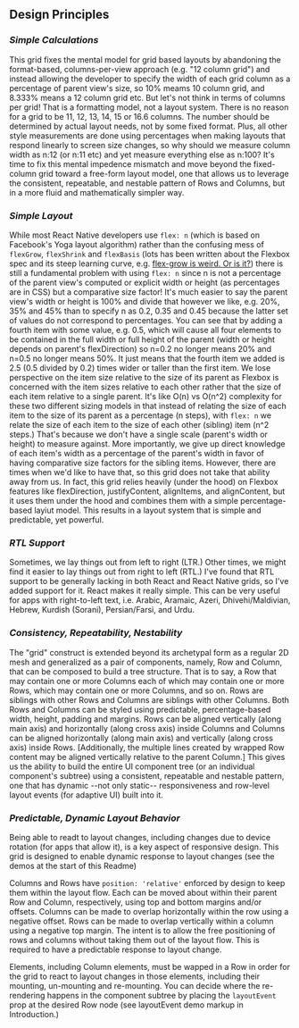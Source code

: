 ## Design Principles

### _Simple Calculations_

This grid fixes the mental model for grid based layouts by abandoning the format-based, columns-per-view approach (e.g. "12 column grid") and instead allowing the developer to specify the width of each grid column as a percentage of parent view's size, so 10% meams 10 column grid, and 8.333% means a 12 column grid etc. But let's not think in terms of columns per grid! That is a formatting model, not a layout system. There is no reason for a grid to be 11, 12, 13, 14, 15 or 16.6 columns. The number should be determined by actual layout needs, not by some fixed format. Plus, all other style measurements are done using percentages when making layouts that respond linearly to screen size changes, so why should we measure column width as n:12 (or n:11 etc) and yet measure everything else as n:100? It's time to fix this mental impedence mismatch and move beyond the fixed-column grid toward a free-form layout model, one that allows us to leverage the consistent, repeatable, and nestable pattern of Rows and Columns, but in a more fluid and mathematically simpler way. 

### _Simple Layout_

While most React Native developers use `flex: n` (which is based on Facebook's Yoga layout algorithm) rather than the confusing mess of `flexGrow`, `flexShrink` and `flexBasis` (lots has been written about the Flexbox spec and its steep learning curve, e.g. [flex-grow is weird. Or is it?](https://css-tricks.com/flex-grow-is-weird/)) there is still a fundamental problem with using `flex: n` since n is not a percentage of the parent view's computed or explicit width or height (as percentages are in CSS) but a comparative size factor! It's much easier to say the parent view's width or height is 100% and divide that however we like, e.g. 20%, 35% and 45% than to specify n as 0.2, 0.35 and 0.45 because the latter set of values do not correspond to percentages. You can see that by adding a fourth item with some value, e.g. 0.5, which will cause all four elements to be contained in the full width or full height of the parent (width or height depends on parent's flexDirection) so n=0.2 no longer means 20% and n=0.5 no longer means 50%. It just means that the fourth item we added is 2.5 (0.5 divided by 0.2) times wider or taller than the first item. We lose perspective on the item size relative to the size of its parent as Flexbox is concerned with the item sizes relative to each other rather that the size of each item relative to a single parent. It's like O(n) vs O(n^2) complexity for these two different sizing models in that instead of relating the size of each item to the size of its parent as a percentage (n steps), with `flex: n` we relate the size of each item to the size of each other (sibling) item (n^2 steps.) That's because we don't have a single scale (parent's width or height) to measure against. More importantly, we give up direct knowledge of each item's width as a percentage of the parent's width in favor of having comparative size factors for the sibling items. However, there are times when we'd like to have that, so this grid does not take that ability away from us. In fact, this grid relies heavily (under the hood) on Flexbox features like flexDirection, justifyContent, alignItems, and alignContent, but it uses them under the hood and combines them with a simple percentage-based layiut model. This results in a layout system that is simple and predictable, yet powerful.

### _RTL Support_

Sometimes, we lay things out from left to right (LTR.) Other times, we might find it easier to lay things out from right to left (RTL.) I've found that RTL support to be generally lacking in both React and React Native grids, so I've added support for it. React makes it really simple. This can be very useful for apps with right-to-left text, i.e. Arabic, Aramaic, Azeri, Dhivehi/Maldivian, Hebrew, Kurdish (Sorani), Persian/Farsi, and Urdu.

### _Consistency, Repeatability, Nestability_

The "grid" construct is extended beyond its archetypal form as a regular 2D mesh and generalized as a pair of components, namely, Row and Column, that can be composed to build a tree structure. That is to say, a Row that may contain one or more Columns each of which may contain one or more Rows, which may contain one or more Columns, and so on. Rows are siblings with other Rows and Columns are siblings with other Columns. Both Rows and Columns can be styled using predictable, percentage-based width, height, padding and margins. Rows can be aligned vertically (along main axis) and horizontally (along cross axis) inside Columns and Columns can be aligned horizontally (along main axis) and vertically (along cross axis) inside Rows. [Additionally, the multiple lines created by wrapped Row content may be aligned vertically relative to the parent Column.] This gives us the ability to build the entire UI component tree (or an individual component's subtree) using a consistent, repeatable and nestable pattern, one that has dynamic --not only static-- responsiveness and row-level layout events (for adaptive UI) built into it.

### _Predictable, Dynamic Layout Behavior_

Being able to readt to layout changes, including changes due to device rotation (for apps that allow it), is a key aspect of responsive design. This grid is designed to enable dynamic response to layout changes (see the demos at the start of this Readme) 

Columns and Rows have `position: 'relative'` enforced by design to keep them within the layout flow. Each can be moved about within their parent Row and Column, respectively, using top and bottom margins and/or offsets. Columns can be made to overlap horizontally within the row using a negative offset. Rows can be made to overlap vertically within a column using a negative top margin. The intent is to allow the free positioning of rows and columns without taking them out of the layout flow. This is required to have a predictable response to layout change.

Elements, including Column elements, must be wapped in a Row in order for the grid to react to layout changes in those elements, including their mounting, un-mounting and re-mounting. You can decide where the re-rendering happens in the component subtree by placing the `layoutEvent` prop at the desired Row node (see layoutEvent demo markup in Introduction.)